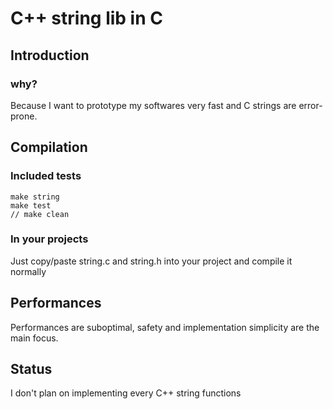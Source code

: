 # C++ string lib in C
## Introduction
### why?
Because I want to prototype my softwares very fast and C strings are error-prone.

## Compilation
### Included tests
```
make string
make test
// make clean
```
### In your projects
Just copy/paste string.c and string.h into your project and compile it normally

## Performances
Performances are suboptimal, safety and implementation simplicity are the main focus.

## Status
I don't plan on implementing every C++ string functions
